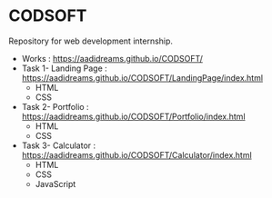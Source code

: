 # CODSOFT
Repository for web development internship.
* Works : https://aadidreams.github.io/CODSOFT/
* Task 1- Landing Page : https://aadidreams.github.io/CODSOFT/LandingPage/index.html
  * HTML
  * CSS
* Task 2- Portfolio : https://aadidreams.github.io/CODSOFT/Portfolio/index.html
  * HTML
  * CSS
* Task 3- Calculator : https://aadidreams.github.io/CODSOFT/Calculator/index.html
  * HTML
  * CSS
  * JavaScript
